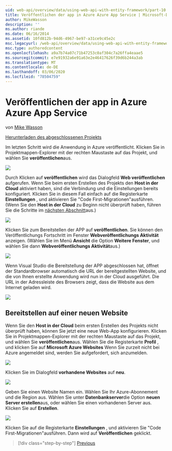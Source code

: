 ```yaml
---
uid: web-api/overview/data/using-web-api-with-entity-framework/part-10
title: Veröffentlichen der app in Azure Azure App Service | Microsoft-Dokumentation
author: MikeWasson
description: ''
ms.author: riande
ms.date: 06/16/2014
ms.assetid: 10fd812b-94d6-4967-be97-a31ce9c45e2c
msc.legacyurl: /web-api/overview/data/using-web-api-with-entity-framework/part-10
msc.type: authoredcontent
ms.openlocfilehash: a9a7b74a07c71b47253c0af304c7a26ffa4eaae5
ms.sourcegitcommit: e7e91932a6e91a63e2e46417626f39d6b244a3ab
ms.translationtype: MT
ms.contentlocale: de-DE
ms.lasthandoff: 03/06/2020
ms.locfileid: "78504759"
---
```

# <a name="publish-the-app-to-azure-azure-app-service"></a>Veröffentlichen der app in Azure Azure App Service

von [Mike Wasson](https://github.com/MikeWasson)

[Herunterladen des abgeschlossenen Projekts](https://github.com/MikeWasson/BookService)

Im letzten Schritt wird die Anwendung in Azure veröffentlicht. Klicken Sie in Projektmappen-Explorer mit der rechten Maustaste auf das Projekt, und wählen Sie **veröffentlichen**aus.

![](part-10/_static/image1.png)

Durch Klicken auf **veröffentlichen** wird das Dialogfeld **Web veröffentlichen** aufgerufen. Wenn Sie beim ersten Erstellen des Projekts den **Host in der Cloud** aktiviert haben, sind die Verbindung und die Einstellungen bereits konfiguriert. Klicken Sie in diesem Fall einfach auf die Registerkarte **Einstellungen** , und aktivieren Sie &quot;Code First-Migrationen&quot;ausführen. (Wenn Sie den **Host in der Cloud** zu Beginn nicht überprüft haben, führen Sie die Schritte im [nächsten Abschnitt](#new-website)aus.)

[![](part-10/_static/image3.png)](part-10/_static/image2.png)

Klicken Sie zum Bereitstellen der APP auf **veröffentlichen**. Sie können den Veröffentlichungs Fortschritt im Fenster **Webveröffentlichungs Aktivität** anzeigen. (Wählen Sie im Menü **Ansicht** die Option **Weitere Fenster**, und wählen Sie dann **Webveröffentlichungs Aktivität**aus.)

![](part-10/_static/image4.png)

Wenn Visual Studio die Bereitstellung der APP abgeschlossen hat, öffnet der Standardbrowser automatisch die URL der bereitgestellten Website, und die von Ihnen erstellte Anwendung wird nun in der Cloud ausgeführt. Die URL in der Adressleiste des Browsers zeigt, dass die Website aus dem Internet geladen wird.

[![](part-10/_static/image6.png)](part-10/_static/image5.png)

<a id="new-website"></a>
## <a name="deploying-to-a-new-website"></a>Bereitstellen auf einer neuen Website

Wenn Sie den **Host in der Cloud** beim ersten Erstellen des Projekts nicht überprüft haben, können Sie jetzt eine neue Web-App konfigurieren. Klicken Sie in Projektmappen-Explorer mit der rechten Maustaste auf das Projekt, und wählen Sie **veröffentlichen**aus. Wählen Sie die Registerkarte **Profil** , und klicken Sie auf **Microsoft Azure Websites** Wenn Sie zurzeit nicht bei Azure angemeldet sind, werden Sie aufgefordert, sich anzumelden.

[![](part-10/_static/image8.png)](part-10/_static/image7.png)

Klicken Sie im Dialogfeld **vorhandene Websites** auf **neu**.

![](part-10/_static/image9.png)

Geben Sie einen Website Namen ein. Wählen Sie Ihr Azure-Abonnement und die Region aus. Wählen Sie unter **Datenbankserver**die Option **neuen Server erstellen**aus, oder wählen Sie einen vorhandenen Server aus. Klicken Sie auf **Erstellen**.

[![](part-10/_static/image11.png)](part-10/_static/image10.png)

Klicken Sie auf die Registerkarte **Einstellungen** , und aktivieren Sie &quot;Code First-Migrationen&quot;ausführen. Dann wird auf **Veröffentlichen** geklickt.

> [!div class="step-by-step"]
> [Previous](part-9.md)
